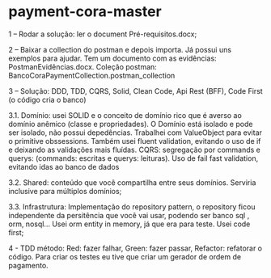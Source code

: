 # payment-cora-master

1 – Rodar a solução: ler o document Pré-requisitos.docx;

2 – Baixar a collection do postman e depois importa. Já possui uns exemplos para ajudar. Tem um documento com as evidências: PostmanEvidências.docx. Coleção postman: BancoCoraPaymentCollection.postman_collection

3 – Solução: DDD, TDD, CQRS, Solid, Clean Code, Api Rest (BFF), Code First (o código cria o banco)

3.1. Domínio: usei SOLID e o conceito de domínio rico que é averso ao domínio anêmico (classe e propriedades). O Domínio está isolado e pode ser isolado, não possui depedências. Trabalhei com ValueObject para evitar o primitive obssessions. Também usei fluent validation, evitando o uso de if e deixando as validações mais fluídas.  CQRS: segregação por commands e querys: (commands: escritas e querys: leituras). Uso de fail fast validation, evitando idas ao banco de dados

3.2. Shared: conteúdo que você compartilha entre seus domínios. Serviria inclusive para múltiplos domínios;

3.3. Infrastrutura: Implementação do repository pattern, o repository ficou independente da persitência que você vai usar, podendo ser banco sql , orm, nosql… Usei orm entity in memory, já que era para teste. Usei code first;

4 - TDD método: Red: fazer falhar, Green: fazer passar, Refactor: refatorar o código. Para criar os testes eu tive que criar um gerador de ordem de pagamento.
